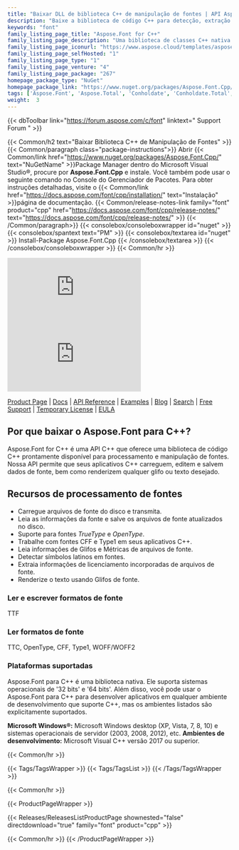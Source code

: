 ```yaml
---
title: "Baixar DLL de biblioteca C++ de manipulação de fontes | API Aspose.Font"
description: "Baixe a biblioteca de código C++ para detecção, extração e manipulação de fontes via API. Suporta fontes TrueType, OpenType, CFF e Type1, Símbolos, Glifos, Licenciamento."
keywords: "font"
family_listing_page_title: "Aspose.Font for C++"
family_listing_page_description: "Uma biblioteca de classes C++ nativa que permite a manipulação de tipos de fonte, incluindo fontes CFF, TTF, TrueType, OpenType e Type1."
family_listing_page_iconurl: "https://www.aspose.cloud/templates/aspose/App_Themes/V3/images/font/272x272/aspose_font-for-cpp.png"
family_listing_page_selfHosted: "1"
family_listing_page_type: "1"
family_listing_page_venture: "4"
family_listing_page_package: "267"
homepage_package_type: "NuGet"
homepage_package_link: "https://www.nuget.org/packages/Aspose.Font.Cpp/"
tags: ['Aspose.Font', 'Aspose.Total', 'Conholdate', 'Conholdate.Total', 'TTF', 'TTC', 'OpenType', 'CFF', 'Type1', 'Font', 'Fonts-API', 'Assembly', 'API', 'Component', 'Font-C++-API', 'C++', 'Glyphs', 'Latin-Fonts', 'C++-Native-Library', 'Windows', 'Visual-C++', 'Microsoft', 'CFF-Font', 'Native', 'C++', 'CPP', 'Library']
weight:  3
---
```


{{< dbToolbar link="https://forum.aspose.com/c/font" linktext=" Support Forum " >}}

{{< Common/h2 text="Baixar Biblioteca C++ de Manipulação de Fontes"  >}}
{{< Common/paragraph class="package-instructions">}}
Abrir
{{< Common/link href="https://www.nuget.org/packages/Aspose.Font.Cpp/" text="NuGetName"  >}}Package Manager dentro do Microsoft Visual Studio®, procure por <b>Aspose.Font.Cpp</b> e instale. Você também pode usar o seguinte comando no Console do Gerenciador de Pacotes. Para obter instruções detalhadas, visite o
{{< Common/link href="https://docs.aspose.com/font/cpp/installation/" text="Instalação"  >}}página de documentação.
{{< Common/release-notes-link family="font" product="cpp" href="https://docs.aspose.com/font/cpp/release-notes/" text="https://docs.aspose.com/font/cpp/release-notes/"  >}}
{{< /Common/paragraph>}}
{{< consolebox/consoleboxwrapper id="nuget" >}}
       {{< consolebox/spantext text="PM" >}}
       {{< consolebox/textarea id="nuget" >}} Install-Package Aspose.Font.Cpp {{< /consolebox/textarea >}}
{{< /consolebox/consoleboxwrapper >}}
{{< Common/hr >}}

![Nuget](https://img.shields.io/nuget/v/Aspose.font.Cpp) ![Nuget](https://img.shields.io/nuget/dt/Aspose.font.Cpp?label=nuget%20downloads)

[Product Page](https://products.aspose.com/font/cpp/) | [Docs](https://docs.aspose.com/font/cpp/) | [API Reference](https://reference.aspose.com/font/cpp) | [Examples](https://github.com/aspose-font/Aspose.Font-for-C) | [Blog](https://blog.aspose.com/category/font/) | [Search](https://search.aspose.com/) | [Free Support](https://forum.aspose.com/c/font) | [Temporary License](https://purchase.aspose.com/temporary-license) | [EULA](https://about.aspose.com/legal/eula/)

## Por que baixar o Aspose.Font para C++?

Aspose.Font for C++ é uma API C++ que oferece uma biblioteca de código C++ prontamente disponível para processamento e manipulação de fontes. Nossa API permite que seus aplicativos C++ carreguem, editem e salvem dados de fonte, bem como renderizem qualquer glifo ou texto desejado.

## Recursos de processamento de fontes

- Carregue arquivos de fonte do disco e transmita.
- Leia as informações da fonte e salve os arquivos de fonte atualizados no disco.
- Suporte para fontes *TrueType* e *OpenType*.
- Trabalhe com fontes CFF e Type1 em seus aplicativos C++.
- Leia informações de Glifos e Métricas de arquivos de fonte.
- Detectar símbolos latinos em fontes.
- Extraia informações de licenciamento incorporadas de arquivos de fonte.
- Renderize o texto usando Glifos de fonte.

### Ler e escrever formatos de fonte

TTF

### Ler formatos de fonte

TTC, OpenType, CFF, Type1, WOFF/WOFF2

### Plataformas suportadas

Aspose.Font para C++ é uma biblioteca nativa. Ele suporta sistemas operacionais de '32 bits' e '64 bits'. Além disso, você pode usar o Aspose.Font para C++ para desenvolver aplicativos em qualquer ambiente de desenvolvimento que suporte C++, mas os ambientes listados são explicitamente suportados.

**Microsoft Windows®:** Microsoft Windows desktop (XP, Vista, 7, 8, 10) e sistemas operacionais de servidor (2003, 2008, 2012), etc.
**Ambientes de desenvolvimento:** Microsoft Visual C++ versão 2017 ou superior.

{{< Common/hr >}}

{{< Tags/TagsWrapper >}}
 {{< Tags/TagsList >}}
{{< /Tags/TagsWrapper >}}

{{< Common/hr >}}

{{< ProductPageWrapper >}}
<!-- ReleasesListProductPage-->
   {{< Releases/ReleasesListProductPage shownested="false"  directdownload="true" family="font" product="cpp" >}}
<!-- /ReleasesListProductPage-->
{{< Common/hr >}}
{{< /ProductPageWrapper >}}

